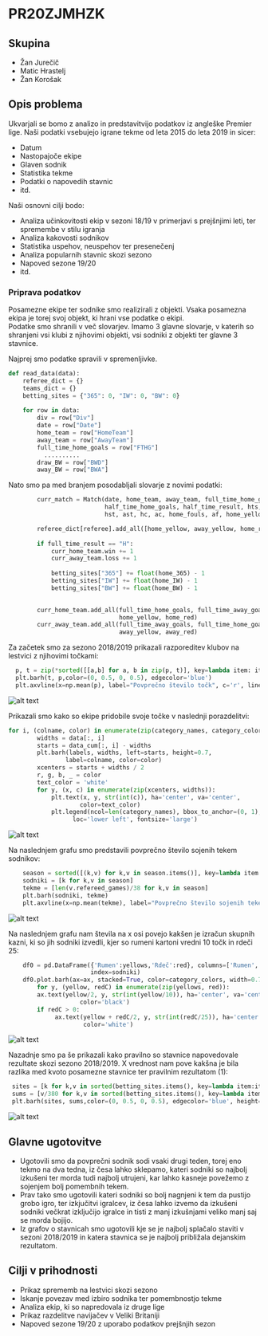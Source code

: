 # PR20ZJMHZK
## Skupina

 * Žan Jurečič
 * Matic Hrastelj
 * Žan Korošak

## Opis problema
Ukvarjali se bomo z analizo in predstavitvijo podatkov iz angleške Premier lige. 
Naši podatki vsebujejo igrane tekme od leta 2015 do leta 2019 in sicer:
  * Datum
  * Nastopajoče ekipe
  * Glaven sodnik
  * Statistika tekme
  * Podatki o napovedih stavnic 
  * itd.
  
Naši osnovni cilji bodo:
  * Analiza učinkovitosti ekip v sezoni 18/19 v primerjavi s prejšnjimi leti, ter spremembe v stilu igranja
  * Analiza kakovosti sodnikov
  * Statistika uspehov, neuspehov ter presenečenj
  * Analiza popularnih stavnic skozi sezono
  * Napoved sezone 19/20
  * itd.
  
  ### Priprava podatkov
  Posamezne ekipe ter sodnike smo realizirali z objekti. Vsaka posamezna ekipa je torej svoj objekt, ki hrani vse podatke o ekipi. <br>
  Podatke smo shranili v več slovarjev. Imamo 3 glavne slovarje, v katerih so shranjeni vsi klubi z njihovimi objekti, vsi sodniki z objekti ter glavne 3 stavnice. 
  
Najprej smo podatke spravili v spremenljivke.
```python
def read_data(data):
    referee_dict = {}
    teams_dict = {}
    betting_sites = {"365": 0, "IW": 0, "BW": 0}
    
    for row in data:
        div = row["Div"]
        date = row["Date"]
        home_team = row["HomeTeam"]
        away_team = row["AwayTeam"]
        full_time_home_goals = row["FTHG"]
          ..........
        draw_BW = row["BWD"]
        away_BW = row["BWA"]
```
Nato smo pa med branjem posodabljali slovarje z novimi podatki:
```python
        curr_match = Match(date, home_team, away_team, full_time_home_goals, full_time_away_goals, full_time_result,
                           half_time_home_goals, half_time_result, hts, ats,
                           hst, ast, hc, ac, home_fouls, af, home_yellow, away_yellow, home_red, away_red)

        referee_dict[referee].add_all([home_yellow, away_yellow, home_red, away_red], curr_match)
        
        if full_time_result == "H":
            curr_home_team.win += 1
            curr_away_team.loss += 1
            
            betting_sites["365"] += float(home_365) - 1
            betting_sites["IW"] += float(home_IW) - 1
            betting_sites["BW"] += float(home_BW) - 1

            
        curr_home_team.add_all(full_time_home_goals, full_time_away_goals,
                               home_yellow, home_red)
        curr_away_team.add_all(full_time_away_goals, full_time_home_goals,
                               away_yellow, away_red)
```
Za začetek smo za sezono 2018/2019 prikazali razporeditev klubov na lestvici z njihovimi točkami:
```python
  p, t = zip(*sorted([[a,b] for a, b in zip(p, t)], key=lambda item: item[0], reverse=False))
  plt.barh(t, p,color=(0, 0.5, 0, 0.5), edgecolor='blue')
  plt.axvline(x=np.mean(p), label="Povprečno število točk", c='r', linestyle="--")
```
![alt text](./images/slika1.png)

Prikazali smo kako so ekipe pridobile svoje točke v naslednji porazdelitvi:
```python
for i, (colname, color) in enumerate(zip(category_names, category_colors)):
        widths = data[:, i]
        starts = data_cum[:, i] - widths
        plt.barh(labels, widths, left=starts, height=0.7,
                label=colname, color=color)
        xcenters = starts + widths / 2
        r, g, b, _ = color
        text_color = 'white'
        for y, (x, c) in enumerate(zip(xcenters, widths)):
            plt.text(x, y, str(int(c)), ha='center', va='center',
                    color=text_color)
            plt.legend(ncol=len(category_names), bbox_to_anchor=(0, 1),
                  loc='lower left', fontsize='large')

```
![alt text](./images/slika2.png)

 
Na naslednjem grafu smo predstavili povprečno število sojenih tekem sodnikov:
```python
    season = sorted([(k,v) for k,v in season.items()], key=lambda item: len(item[1].refereed_games),reverse=False)
    sodniki = [k for k,v in season]
    tekme = [len(v.refereed_games)/38 for k,v in season]
    plt.barh(sodniki, tekme)
    plt.axvline(x=np.mean(tekme), label="Povprečno število sojenih tekem", c='g', linestyle="--")
```
![alt text](./images/slika3.png)

Na naslednjem grafu nam števila na x osi povejo kakšen je izračun skupnih kazni, ki so jih sodniki izvedli, kjer so rumeni kartoni vredni 10 točk in rdeči 25:
```python
    df0 = pd.DataFrame({'Rumen':yellows,'Rdeč':red}, columns=['Rumen', 'Rdeč'],
                       index=sodniki)
    df0.plot.barh(ax=ax, stacked=True, color=category_colors, width=0.7)
        for y, (yellow, redC) in enumerate(zip(yellows, red)):        
        ax.text(yellow/2, y, str(int(yellow/10)), ha='center', va='center',
                    color='black')
        if redC > 0:
             ax.text(yellow + redC/2, y, str(int(redC/25)), ha='center', va='center',
                     color='white')   
```
![alt text](./images/slika4.png)

Nazadnje smo pa še prikazali kako pravilno so stavnice napovedovale rezultate skozi sezono 2018/2019. X vrednost nam pove kakšna je bila razlika med kvoto posamezne stavnice ter pravilnim rezultatom (1):

```python
 sites = [k for k,v in sorted(betting_sites.items(), key=lambda item:item[1], reverse=False)]
 sums = [v/380 for k,v in sorted(betting_sites.items(), key=lambda item:item[1], reverse=False)]
 plt.barh(sites, sums,color=(0, 0.5, 0, 0.5), edgecolor='blue', height=0.9)
```
![alt text](./images/slika5.png)

## Glavne ugotovitve
  * Ugotovili smo  da povprečni sodnik sodi vsaki drugi teden, torej eno tekmo na dva tedna, iz česa lahko sklepamo, kateri sodniki so najbolj izkušeni ter morda tudi najbolj utrujeni, kar lahko kasneje povežemo z sojenjem bolj pomembnih tekem.
  * Prav tako smo ugotovili kateri sodniki so bolj nagnjeni k tem da pustijo grobo igro, ter izkjučitvi igralcev, iz česa lahko izvemo da izkušeni sodniki večkrat izključijo igralce in tisti z manj izkušnjami veliko manj saj se morda bojijo.
  * Iz grafov o stavnicah smo ugotovili kje se je najbolj splačalo staviti v sezoni 2018/2019 in katera stavnica se je najbolj približala dejanskim rezultatom.

## Cilji v prihodnosti
 * Prikaz sprememb na lestvici skozi sezono
 * Iskanje povezav med izbiro sodnika ter pomembnostjo tekme
 * Analiza ekip, ki so napredovala iz druge lige
 * Prikaz razdelitve navijačev v Veliki Britaniji
 * Napoved sezone 19/20 z uporabo podatkov prejšnjih sezon


